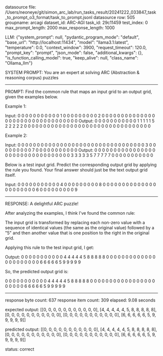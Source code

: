 datasource file: /Users/neoneye/git/simon_arc_lab/run_tasks_result/20241222_033847_task_to_prompt_o3_format/task_to_prompt.jsonl
datasource row: 505
groupname: arcagi
dataset_id: ARC-AGI
task_id: 29c11459
test_index: 0
max_prompt_length: 2000
max_response_length: 1000

LLM:
{"system_prompt": null, "pydantic_program_mode": "default", "base_url": "http://localhost:11434", "model": "llama3.1:latest", "temperature": 0.0, "context_window": 3900, "request_timeout": 120.0, "prompt_key": "prompt", "json_mode": false, "additional_kwargs": {}, "is_function_calling_model": true, "keep_alive": null, "class_name": "Ollama_llm"}

SYSTEM PROMPT:
You are an expert at solving ARC (Abstraction & reasoning corpus) puzzles

---

PROMPT:
Find the common rule that maps an input grid to an output grid, given the examples below.

Example 1:

Input:
0 0 0 0 0 0 0 0 0 0 0
1 0 0 0 0 0 0 0 0 0 2
0 0 0 0 0 0 0 0 0 0 0
0 0 0 0 0 0 0 0 0 0 0
0 0 0 0 0 0 0 0 0 0 0
Output:
0 0 0 0 0 0 0 0 0 0 0
1 1 1 1 1 5 2 2 2 2 2
0 0 0 0 0 0 0 0 0 0 0
0 0 0 0 0 0 0 0 0 0 0
0 0 0 0 0 0 0 0 0 0 0

Example 2:

Input:
0 0 0 0 0 0 0 0 0 0 0
0 0 0 0 0 0 0 0 0 0 0
0 0 0 0 0 0 0 0 0 0 0
3 0 0 0 0 0 0 0 0 0 7
0 0 0 0 0 0 0 0 0 0 0
Output:
0 0 0 0 0 0 0 0 0 0 0
0 0 0 0 0 0 0 0 0 0 0
0 0 0 0 0 0 0 0 0 0 0
3 3 3 3 3 5 7 7 7 7 7
0 0 0 0 0 0 0 0 0 0 0

Below is a test input grid. Predict the corresponding output grid by applying the rule you found. Your final answer should just be the text output grid itself.

Input:
0 0 0 0 0 0 0 0 0 0 0
4 0 0 0 0 0 0 0 0 0 8
0 0 0 0 0 0 0 0 0 0 0
0 0 0 0 0 0 0 0 0 0 0
6 0 0 0 0 0 0 0 0 0 9


---

RESPONSE:
A delightful ARC puzzle!

After analyzing the examples, I think I've found the common rule:

The input grid is transformed by replacing each non-zero value with a sequence of identical values (the same as the original value) followed by a "5" and then another value that is one position to the right in the original grid.

Applying this rule to the test input grid, I get:

Output:
0 0 0 0 0 0 0 0 0 0 0
4 4 4 4 4 5 8 8 8 8 8
0 0 0 0 0 0 0 0 0 0 0
0 0 0 0 0 0 0 0 0 0 0
6 6 6 6 6 5 9 9 9 9 9

So, the predicted output grid is:

0 0 0 0 0 0 0 0 0 0 0
4 4 4 4 4 5 8 8 8 8 8
0 0 0 0 0 0 0 0 0 0 0
0 0 0 0 0 0 0 0 0 0 0
6 6 6 6 6 5 9 9 9 9 9

---


response byte count: 637
response item count: 309
elapsed: 9.08 seconds

expected output:
[[0, 0, 0, 0, 0, 0, 0, 0, 0, 0, 0], [4, 4, 4, 4, 4, 5, 8, 8, 8, 8, 8], [0, 0, 0, 0, 0, 0, 0, 0, 0, 0, 0], [0, 0, 0, 0, 0, 0, 0, 0, 0, 0, 0], [6, 6, 6, 6, 6, 5, 9, 9, 9, 9, 9]]

predicted output:
[[0, 0, 0, 0, 0, 0, 0, 0, 0, 0, 0], [4, 4, 4, 4, 4, 5, 8, 8, 8, 8, 8], [0, 0, 0, 0, 0, 0, 0, 0, 0, 0, 0], [0, 0, 0, 0, 0, 0, 0, 0, 0, 0, 0], [6, 6, 6, 6, 6, 5, 9, 9, 9, 9, 9]]

status: correct
